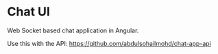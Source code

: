 # Chat UI

Web Socket based chat application in Angular.

Use this with the API: https://github.com/abdulsohailmohd/chat-app-api